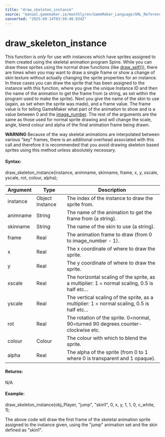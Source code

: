 ```yaml
---
title: "draw_skeleton_instance"
source: "manual.gamemaker.io/monthly/en/GameMaker_Language/GML_Reference/Asset_Management/Sprites/Skeletal_Animation/Drawing_And_Miscellaneous/draw_skeleton_instance.htm"
converted: "2025-09-14T03:59:40.934Z"
---
```


# draw\_skeleton\_instance

This function is _only_ for use with instances which have sprites assigned to them created using the skeletal animation program Spine. While you can draw these sprites using the normal draw functions (like [draw\_self()](../../../../Drawing/Sprites_And_Tiles/draw_self.md)), there are times when you may want to draw a single frame or show a change of skin texture without actually changing the sprite properties for an instance. In these cases you can draw the sprite that has been assigned to the instance with this function, where you give the unique Instance ID and then the name of the animation to get the frame from (a string, as set within the program used to make the sprite). Next you give the name of the skin to use (again, as set when the sprite was made), and a frame value. The frame value is for telling GameMaker what part of the animation to show and is a value between 0 and the [image\_number](../../Sprite_Instance_Variables/image_number.md). The rest of the arguments are the same as those used for normal sprite drawing and will change the scale, angle, blend colour and alpha of the final animation frame being drawn.

**WARNING** Because of the way skeletal animations are interpolated between various "key" frames, there is an additional overhead associated with this call and therefore it is recommended that you avoid drawing skeleton based sprites using this method unless absolutely necessary.

#### Syntax:

draw\_skeleton\_instance(instance, animname, skinname, frame, x, y, xscale, yscale, rot, colour, alpha);

| Argument | Type | Description |
| --- | --- | --- |
| instance | Object Instance | The index of the instance to draw the sprite from. |
| animname | String | The name of the animation to get the frame from (a string). |
| skinname | String | The name of the skin to use (a string). |
| frame | Real | The animation frame to draw (from 0 to image_number - 1). |
| x | Real | The x coordinate of where to draw the sprite. |
| y | Real | The y coordinate of where to draw the sprite. |
| xscale | Real | The horizontal scaling of the sprite, as a multiplier: 1 = normal scaling, 0.5 is half etc... |
| yscale | Real | The vertical scaling of the sprite, as a multiplier: 1 = normal scaling, 0.5 is half etc... |
| rot | Real | The rotation of the sprite. 0=normal, 90=turned 90 degrees counter-clockwise etc. |
| colour | Colour | The colour with which to blend the sprite. |
| alpha | Real | The alpha of the sprite (from 0 to 1 where 0 is transparent and 1 opaque). |

#### Returns:

N/A

#### Example:

draw\_skeleton\_instance(obj\_Player, "jump", "skin1", 0, x, y, 1, 1, 0, c\_white, 1);

The above code will draw the first frame of the skeletal animation sprite assigned to the instance given, using the "jump" animation set and the skin defined as "skin1".